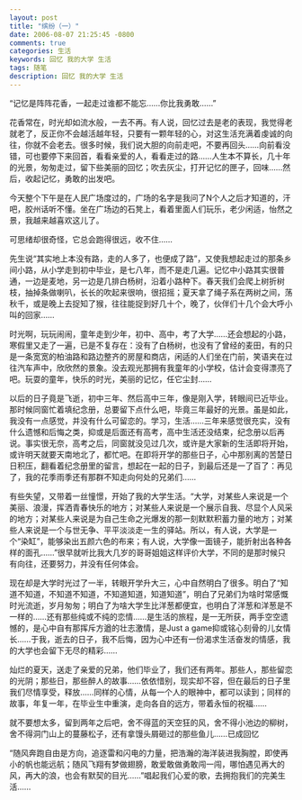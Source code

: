 ```yaml
---
layout: post
title: "缤纷（一）"
date: 2006-08-07 21:25:45 -0800
comments: true
categories: 生活
keywords: 回忆 我的大学 生活
tags: 随笔
description: 回忆 我的大学 生活
---
```

“记忆是阵阵花香，一起走过谁都不能忘……你比我勇敢……”­

花香常在，时光却如流水般，一去不再。有人说，回忆过去是老的表现，我觉得老就老了，反正你不会越活越年轻，只要有一颗年轻的心，对这生活充满着虔诚的向往，你就不会老去。很多时候，我们说大胆的向前走吧，不要再回头……向前看没错，可也要停下来回首，看看亲爱的人，看看走过的路……人生本不算长，几十年的光景，匆匆走过，留下些美丽的回忆；吹去灰尘，打开记忆的匣子，回味……然后，收起记忆，勇敢的出发吧。

今天整个下午是在人民广场度过的，广场的名字是我问了N个人之后才知道的，汗吧，胶州话听不懂。坐在广场边的石凳上，看着里面人们玩乐，老少闲适，怡然之景，我越来越喜欢这儿了。­<!--more-->

可思绪却很奇怪，它总会跑得很远，收不住……­

先生说“其实地上本没有路，走的人多了，也便成了路”，又使我想起走过的那条乡间小路，从小学走到初中毕业，是七八年，而不是走几遍。记忆中小路其实很普通，一边是麦地，另一边是几排白杨树，沿着小路种下。春天我们会爬上树折树枝，抽掉条做喇叭，长长的吹起来很响，很招摇；夏天拿了绳子系在两树之间，荡秋千，或是晚上去捉知了猴，往往能捉到好几十个，晚了，伙伴们十几个会大呼小叫的回家……­

时光啊，玩玩闹闹，童年走到少年，初中、高中，考了大学……还会想起的小路，寒假里又走了一遍，已是不复存在：没有了白杨树，也没有了曾经的麦田，有的只是一条宽宽的柏油路和路边整齐的房屋和商店，闲适的人们坐在门前，笑语夹在过往汽车声中，欣欣然的景象。没去观光那拥有我童年的小学校，估计会变得漂亮了吧。玩耍的童年，快乐的时光，美丽的记忆，任它尘封……­

以后的日子竟是飞逝，初中三年、然后高中三年，像是刚入学，转眼间已近毕业。那时候同窗忙着填纪念册，总要留下点什么吧，毕竟三年最好的光景。虽是如此，我没有一点感觉，并没有什么可留恋的。学习，生活……三年来感觉很充实，没有什么遗憾和后悔之类，抑或是后面还有高考，高中生活还没结束，纪念册以后再说。事实很无奈，高考之后，同窗就没见过几次，或许是大家新的生活即将开始，或许明天就要天南地北了，都忙吧。在即将开学的那些日子，心中那别离的苦楚日日积压，翻看着纪念册里的留言，想起在一起的日子，到最后还是一了百了：再见了，我的花季雨季还有那群不知走向何处的兄弟们……­

有些失望，又带着一丝憧憬，开始了我的大学生活。“大学，对某些人来说是一个美丽、浪漫，挥洒青春快乐的地方；对某些人来说是一个展示自我、尽显个人风采的地方；对某些人来说是为自己生命之光爆发的那一刻默默积蓄力量的地方；对某些人来说是一个与世无争、平平淡淡走一生的驿站。所以，有人说，大学是一个“染缸”，能够染出五颜六色的布来；有人说，大学像一面镜子，能折射出各种各样的面孔……”很早就听比我大几岁的哥哥姐姐这样评价大学，不同的是那时候只有向往，还要努力，并没有任何体会。­

现在却是大学时光过了一半，转眼开学升大三，心中自然明白了很多。明白了“知道不知道，不知道不知道，不知道知道，知道知道”，明白了兄弟们为啥时常感慨时光流逝，岁月匆匆；明白了为啥大学生比洋葱都便宜，也明白了洋葱和洋葱是不一样的……还有那些纯或不纯的恋情……是生活的旅程，是一无所获，两手空空遗憾的，是心中自有那挥斥方遒的壮志激情，是Just a game抑或铭心刻骨的儿女情长……于我，逝去的日子，我不后悔，因为心中还有一份渴求生活奋发的情感，我的大学也会留下无尽的精彩……­

灿烂的夏天，送走了亲爱的兄弟，他们毕业了，我们还有两年。那些人，那些留恋的光阴；那些日，那些醉人的故事……依依惜别，现实却不容，但在最后的日子里我们尽情享受，释放……同样的心情，从每一个人的眼神中，都可以读到；同样的故事，年复一年，在毕业生中重演，走向各自的远方，带着永恒的祝福……­

就不要想太多，留到两年之后吧，舍不得蓝的天空狂的风，舍不得小池边的柳树，舍不得洞门山上的蔓藤松子，还有拿馒头屑砸过的那些鱼儿……已成回忆­

“随风奔跑自由是方向，追逐雷和闪电的力量，把浩瀚的海洋装进我胸膛，即使再小的帆也能远航；随风飞翔有梦做翅膀，敢爱敢做勇敢闯一闯，哪怕遇见再大的风，再大的浪，也会有默契的目光……”唱起我们心爱的歌，去拥抱我们的完美生活……­  

